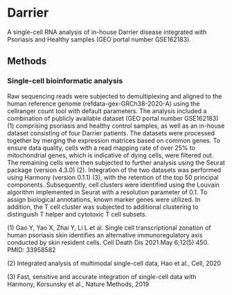 # Darrier
A single-cell RNA analysis of in-house Darrier disease integrated with Psoriasis and Healthy samples (GEO portal number GSE162183). 


## Methods

### Single-cell bioinformatic analysis
Raw sequencing reads were subjected to demultiplexing and aligned to the human reference genome (refdata-gex-GRCh38-2020-A) using the cellranger count tool with default parameters. The analysis included a combination of publicly available dataset (GEO portal number GSE162183) (1) comprising psoriasis and healthy control samples, as well as an in-house dataset consisting of four Darrier patients. The datasets were processed together by merging the expression matrices based on common genes.
To ensure data quality, cells with a read mapping rate of over 25% to mitochondrial genes, which is indicative of dying cells, were filtered out. The remaining cells were then subjected to further analysis using the Seurat package (version 4.3.0) (2). Integration of the two datasets was performed using Harmony (version 0.1.1) (3), with the retention of the top 50 principal components.
Subsequently, cell clusters were identified using the Louvain algorithm implemented in Seurat with a resolution parameter of 0.1. To assign biological annotations, known marker genes were utilized. In addition, the T cell cluster was subjected to additional clustering to distinguish T helper and cytotoxic T cell subsets.

(1) Gao Y, Yao X, Zhai Y, Li L et al. Single cell transcriptional zonation of human psoriasis skin identifies an alternative immunoregulatory axis conducted by skin resident cells. Cell Death Dis 2021 May 6;12(5):450. PMID: 33958582   

(2) Integrated analysis of multimodal single-cell data, Hao et al., Cell, 2020  

(3) Fast, sensitive and accurate integration of single-cell data with Harmony, Korsunsky et al., Nature Methods, 2019

